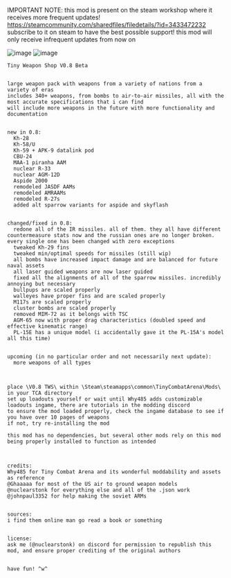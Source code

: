 IMPORTANT NOTE: this mod is present on the steam workshop where it receives more frequent updates!
https://steamcommunity.com/sharedfiles/filedetails/?id=3433472232
subscribe to it on steam to have the best possible support! this mod will only receive infrequent updates from now on

![image](https://github.com/user-attachments/assets/6b19f182-eaae-4c06-8aa5-5545e290c9ce)
![image](https://github.com/nuclearstonk/Tiny_Weapon_Shop/assets/158362012/c079012a-f876-4258-b85c-b37f72c158e5)
```
Tiny Weapon Shop V0.8 Beta


large weapon pack with weapons from a variety of nations from a variety of eras
includes 340+ weapons, from bombs to air-to-air missiles, all with the most accurate specifications that i can find
will include more weapons in the future with more functionality and documentation


new in 0.8:
  Kh-28
  Kh-58/U
  Kh-59 + APK-9 datalink pod
  CBU-24
  MAA-1 piranha AAM
  nuclear R-33
  nuclear AGM-12D
  Aspide 2000
  remodeled JASDF AAMs
  remodeled AMRAAMs
  remodeled R-27s
  added alt sparrow variants for aspide and skyflash
  

changed/fixed in 0.8:
  redone all of the IR missiles. all of them. they all have different countermeasure stats now and the russian ones are no longer broken. every single one has been changed with zero exceptions
  tweaked Kh-29 fins
  tweaked min/optimal speeds for missiles (still wip)
  all bombs have increased impact damage and are balanced for future naval assets
  all laser guided weapons are now laser guided
  fixed all the alignments of all of the sparrow missiles. incredibly annoying but necessary
  bullpups are scaled properly
  walleyes have proper fins and are scaled properly
  M117s are scaled properly
  cluster bombs are scaled properly
  removed MIM-72 as it belongs with TSC
  AGM-65 now with proper drag characteristics (doubled speed and effective kinematic range)
  PL-15E has a unique model (i accidentally gave it the PL-15A's model all this time)
  

upcoming (in no particular order and not necessarily next update):
  more weapons of all types
  
  

place \V0.8 TWS\ within \Steam\steamapps\common\TinyCombatArena\Mods\ in your TCA directory
set up loadouts yourself or wait until Why485 adds customizable loadouts ingame, there are tutorials in the modding discord
to ensure the mod loaded properly, check the ingame database to see if you have over 10 pages of weapons
if not, try re-installing the mod

this mod has no dependencies, but several other mods rely on this mod being properly installed to function as intended



credits:
Why485 for Tiny Combat Arena and its wonderful moddability and assets as reference
@Ghaaaaa for most of the US air to ground weapon models
@nuclearstonk for everything else and all of the .json work
@johnpaul3352 for help making the soviet ARMs
 

sources:
i find them online man go read a book or something


license:
ask me (@nuclearstonk) on discord for permission to republish this mod, and ensure proper crediting of the original authors


have fun! ^w^
